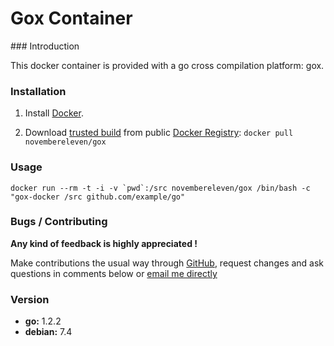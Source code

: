 # Gox Container

### Introduction

This docker container is provided with a go cross compilation platform: gox.

### Installation

1. Install [Docker](https://www.docker.io/).

2. Download [trusted build](https://index.docker.io/u/novembereleven/gox/) from public [Docker Registry](https://index.docker.io/): `docker pull novembereleven/gox`

### Usage

```
docker run --rm -t -i -v `pwd`:/src novembereleven/gox /bin/bash -c "gox-docker /src github.com/example/go"
```

### Bugs / Contributing

**Any kind of feedback is highly appreciated !**

Make contributions the usual way through [GitHub](https://github.com/november-eleven/docker.io), request changes and ask questions in comments below or [email me directly](https://github.com/november-eleven/)

### Version
* **go:** 1.2.2
* **debian:** 7.4